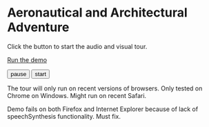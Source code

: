 Aeronautical and Architectural Adventure
===

Click the button to start the audio and visual tour.

[Run the demo]( #demo-aeronautical-architectural.js#demo )

<!--
<button onclick=resetCounters(); >reset counters</button>
-->
<button onclick=slidesPause(); >pause</button>
<button onclick=slidesStart(); >start</button>

The tour will only run on recent versions of browsers. Only tested on Chrome on Windows. Might run on recent Safari.

Demo fails on both Firefox and Internet Explorer because of lack of speechSynthesis functionality. Must fix.

